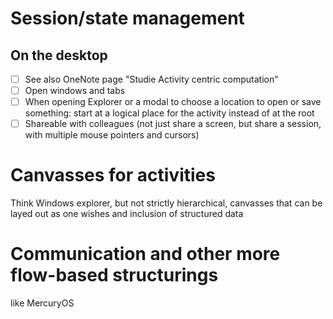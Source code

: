 # Session/state management
## On the desktop
- [ ] See also OneNote page "Studie Activity centric computation"
- [ ] Open windows and tabs
- [ ] When opening Explorer or a modal to choose a location to open or save something: start at a logical place for the activity instead of at the root
- [ ] Shareable with colleagues (not just share a screen, but share a session, with multiple mouse pointers and cursors)

# Canvasses for activities
Think Windows explorer, but not strictly hierarchical, canvasses that can be layed out as one wishes and inclusion of structured data

# Communication and other more flow-based structurings
like MercuryOS